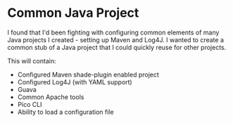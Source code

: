 # Common Java Project

I found that I'd been fighting with configuring common elements of many Java projects I created - setting up Maven and Log4J.  I wanted to create a common stub of a Java project that I could quickly reuse for other projects.

This will contain:

* Configured Maven shade-plugin enabled project
* Configured Log4J (with YAML support)
* Guava
* Common Apache tools
* Pico CLI
* Ability to load a configuration file